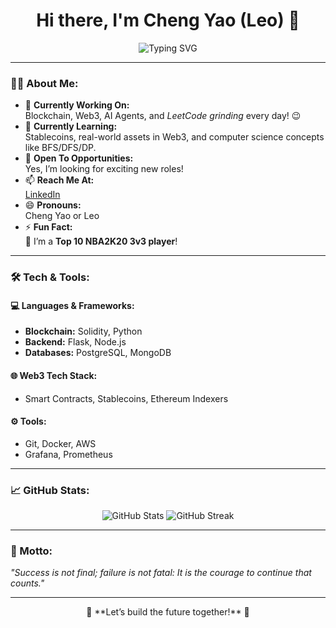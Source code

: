 <h1 align="center">Hi there, I'm Cheng Yao (Leo) 👋</h1>

<p align="center">
  <img src="https://readme-typing-svg.demolab.com?font=Fira+Code&weight=500&size=24&duration=4000&pause=1000&color=10b981&center=true&vCenter=true&width=435&lines=Blockchain+Engineer;Web3+Enthusiast;AI+Agent+Innovator;LeetCode+Grinder" alt="Typing SVG" />
</p>

---

### 👨‍💻 About Me:

- 🔭 **Currently Working On:**  
  Blockchain, Web3, AI Agents, and *LeetCode grinding* every day! 😉  
- 🌱 **Currently Learning:**  
  Stablecoins, real-world assets in Web3, and computer science concepts like BFS/DFS/DP.  
- 🤔 **Open To Opportunities:**  
  Yes, I’m looking for exciting new roles!  
- 📫 **Reach Me At:**  
  [LinkedIn](https://www.linkedin.com/in/chengyao-wu-b398857b/)  
- 😄 **Pronouns:**  
  Cheng Yao or Leo  
- ⚡ **Fun Fact:**  
  🏀 I’m a **Top 10 NBA2K20 3v3 player**!  

---

### 🛠️ Tech & Tools:

#### 💻 Languages & Frameworks:
- **Blockchain:** Solidity, Python  
- **Backend:** Flask, Node.js  
- **Databases:** PostgreSQL, MongoDB  

#### 🌐 Web3 Tech Stack:
- Smart Contracts, Stablecoins, Ethereum Indexers  

#### ⚙️ Tools:
- Git, Docker, AWS  
- Grafana, Prometheus  

---

### 📈 GitHub Stats:

<div align="center">
  <img src="https://github-readme-stats.vercel.app/api?username=yourusername&show_icons=true&theme=radical" alt="GitHub Stats" />
  <img src="https://github-readme-streak-stats.herokuapp.com/?user=yourusername&theme=radical" alt="GitHub Streak" />
</div>

---

### 📖 Motto:
_"Success is not final; failure is not fatal: It is the courage to continue that counts."_  

---

<p align="center">🚀 **Let’s build the future together!** 🚀</p>
